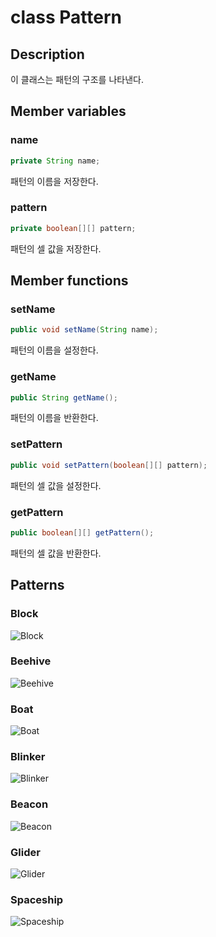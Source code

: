 # class Pattern

## Description

이 클래스는 패턴의 구조를 나타낸다.

## Member variables

### name

```java
private String name;
```

패턴의 이름을 저장한다.

### pattern

```java
private boolean[][] pattern;
```

패턴의 셀 값을 저장한다.

## Member functions

### setName

```java
public void setName(String name);
```

패턴의 이름을 설정한다.

### getName

```java
public String getName();
```

패턴의 이름을 반환한다.

### setPattern

```java
public void setPattern(boolean[][] pattern);
```

패턴의 셀 값을 설정한다.

### getPattern

```java
public boolean[][] getPattern();
```

패턴의 셀 값을 반환한다.

## Patterns

### Block

![Block](https://user-images.githubusercontent.com/51505940/206827350-4a3f3114-4649-4b31-b955-f989fcb3d3bb.png)

### Beehive

![Beehive](https://user-images.githubusercontent.com/51505940/206827360-1daf7f67-b521-4294-b82c-21f5284609e6.png)

### Boat

![Boat](https://user-images.githubusercontent.com/51505940/206827365-7e343cb8-f518-4dc3-83ed-fdce9e711f0f.png)

### Blinker

![Blinker](https://user-images.githubusercontent.com/51505940/206827371-88e7d1c8-2189-4eae-bf6d-0ca35d40dbcc.png)

### Beacon

![Beacon](https://user-images.githubusercontent.com/51505940/206827380-b2cc0d9c-f464-41e2-9c30-ae70894d7888.png)

### Glider

![Glider](https://user-images.githubusercontent.com/51505940/206827384-81d1855d-aa25-4e2e-b5c8-bb2edba95b53.png)

### Spaceship

![Spaceship](https://user-images.githubusercontent.com/51505940/206827386-5bfa677c-ed62-410d-81b2-0094cfe4d9d4.png)
